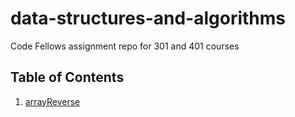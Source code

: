 # data-structures-and-algorithms
Code Fellows assignment repo for 301 and 401 courses

## Table of Contents

1. [arrayReverse](/code-challenges/401/arrayReverse/)